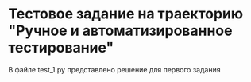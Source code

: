 # Тестовое задание на траекторию "Ручное и автоматизированное тестирование"

В файле test_1.py представлено решение для первого задания 
